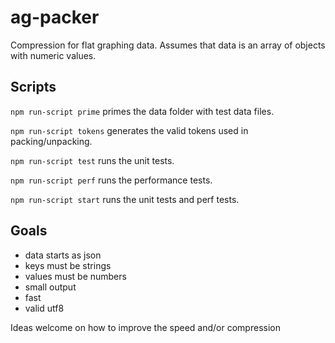 # ag-packer
Compression for flat graphing data. Assumes that data is an array of objects with numeric values.

Scripts
-----
`npm run-script prime` primes the data folder with test data files.

`npm run-script tokens` generates the valid tokens used in packing/unpacking.

`npm run-script test` runs the unit tests.

`npm run-script perf` runs the performance tests.

`npm run-script start` runs the unit tests and perf tests.

Goals
-----
- data starts as json
- keys must be strings
- values must be numbers
- small output
- fast
- valid utf8

Ideas welcome on how to improve the speed and/or compression
